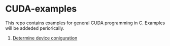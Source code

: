 # CUDA-examples
This repo contains examples for general CUDA programming in C. Examples will be addeded periorically.

1. [Determine device coniguration](./Device_Configuration.md)